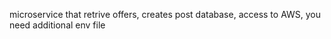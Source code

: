 microservice that retrive offers, creates post database, access to AWS, you need additional env file
